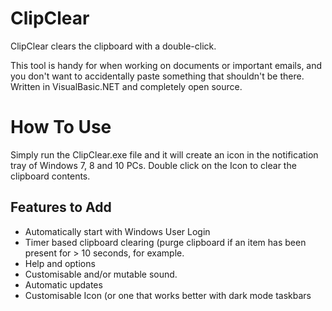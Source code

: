 # ClipClear

ClipClear clears the clipboard with a double-click. 

This tool is handy for when working on documents or important emails, and you don't want to accidentally paste something that shouldn't be there. Written in VisualBasic.NET and completely open source. 

# How To Use
Simply run the ClipClear.exe file and it will create an icon in the notification tray of Windows 7, 8 and 10 PCs. 
Double click on the Icon to clear the clipboard contents. 

## Features to Add
* Automatically start with Windows User Login
* Timer based clipboard clearing (purge clipboard if an item has been present for > 10 seconds, for example.
* Help and options
* Customisable and/or mutable sound.
* Automatic updates
* Customisable Icon (or one that works better with dark mode taskbars
